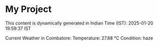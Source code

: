 # My Project

This content is dynamically generated in Indian Time (IST): 2025-01-20 19:59:37 IST


Current Weather in Coimbatore:
Temperature: 27.88 °C
Condition: haze
